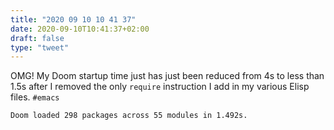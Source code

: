 ```yaml
---
title: "2020 09 10 10 41 37"
date: 2020-09-10T10:41:37+02:00
draft: false
type: "tweet"
---
```

OMG! My Doom startup time just has just been reduced from 4s to less than 1.5s after I removed the only `require` instruction I add in my various Elisp files. `#emacs`

```
Doom loaded 298 packages across 55 modules in 1.492s.
```
